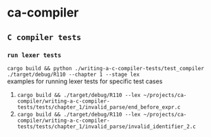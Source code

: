 # ca-compiler

## `C compiler tests`
### `run lexer tests`
`cargo build && python ./writing-a-c-compiler-tests/test_compiler ./target/debug/R110 --chapter 1 --stage lex`  
examples for running lexer tests for specific test cases
1. `cargo build && ./target/debug/R110 --lex ~/projects/ca-compiler/writing-a-c-compiler-tests/tests/chapter_1/invalid_parse/end_before_expr.c`
2. `cargo build && ./target/debug/R110 --lex ~/projects/ca-compiler/writing-a-c-compiler-tests/tests/chapter_1/invalid_parse/invalid_identifier_2.c`

